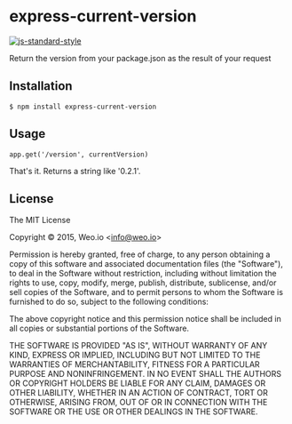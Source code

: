 
# express-current-version

[![js-standard-style](https://img.shields.io/badge/code%20style-standard-brightgreen.svg?style=flat)](https://github.com/feross/standard)

Return the version from your package.json as the result of your request

## Installation

    $ npm install express-current-version

## Usage

`app.get('/version', currentVersion)`

That's it.  Returns a string like '0.2.1'.

## License

The MIT License

Copyright &copy; 2015, Weo.io &lt;info@weo.io&gt;

Permission is hereby granted, free of charge, to any person obtaining a copy of this software and associated documentation files (the "Software"), to deal in the Software without restriction, including without limitation the rights to use, copy, modify, merge, publish, distribute, sublicense, and/or sell copies of the Software, and to permit persons to whom the Software is furnished to do so, subject to the following conditions:

The above copyright notice and this permission notice shall be included in all copies or substantial portions of the Software.

THE SOFTWARE IS PROVIDED "AS IS", WITHOUT WARRANTY OF ANY KIND, EXPRESS OR IMPLIED, INCLUDING BUT NOT LIMITED TO THE WARRANTIES OF MERCHANTABILITY, FITNESS FOR A PARTICULAR PURPOSE AND NONINFRINGEMENT. IN NO EVENT SHALL THE AUTHORS OR COPYRIGHT HOLDERS BE LIABLE FOR ANY CLAIM, DAMAGES OR OTHER LIABILITY, WHETHER IN AN ACTION OF CONTRACT, TORT OR OTHERWISE, ARISING FROM, OUT OF OR IN CONNECTION WITH THE SOFTWARE OR THE USE OR OTHER DEALINGS IN THE SOFTWARE.
